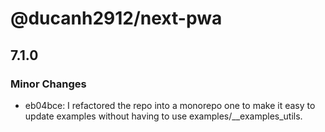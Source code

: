 # @ducanh2912/next-pwa

## 7.1.0

### Minor Changes

- eb04bce: I refactored the repo into a monorepo one to make it easy to update examples without having to use examples/\_\_examples_utils.
